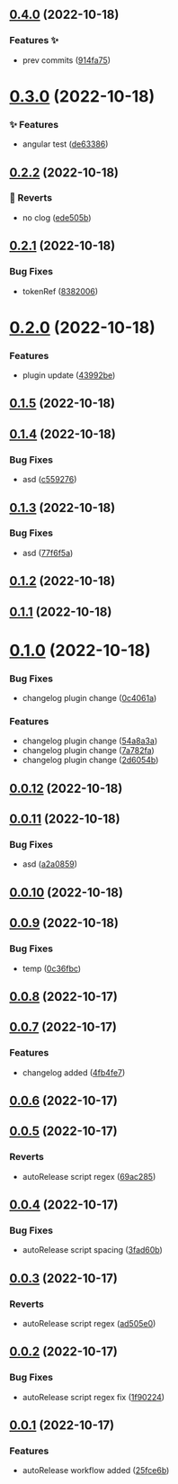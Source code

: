 

## [0.4.0](https://github.com/AnkitC1598/release-it/compare/v0.3.0...v0.4.0) (2022-10-18)


### Features :sparkles:

* prev commits ([914fa75](https://github.com/AnkitC1598/release-it/commit/914fa758a1623e3b7d8542bc58c6065a6bfc6367))

# [0.3.0](https://github.com/AnkitC1598/release-it/compare/v0.2.2...v0.3.0) (2022-10-18)


### ✨ Features

* angular test ([de63386](https://github.com/AnkitC1598/release-it/commit/de633864233da82a047629554c426b04a7f209db))



## [0.2.2](https://github.com/AnkitC1598/release-it/compare/v0.2.1...v0.2.2) (2022-10-18)


### 🐛 Reverts

* no clog ([ede505b](https://github.com/AnkitC1598/release-it/commit/ede505b962d3367f108e98814e2ca1c1f0544ab5))



## [0.2.1](https://github.com/AnkitC1598/release-it/compare/v0.2.0...v0.2.1) (2022-10-18)


### Bug Fixes

* tokenRef ([8382006](https://github.com/AnkitC1598/release-it/commit/83820064fc9ddba441ea87856d17428290aa951b))



# [0.2.0](https://github.com/AnkitC1598/release-it/compare/v0.1.5...v0.2.0) (2022-10-18)


### Features

* plugin  update ([43992be](https://github.com/AnkitC1598/release-it/commit/43992be590f2575389f3c32c4f3b57ec1d2a1122))



## [0.1.5](https://github.com/AnkitC1598/release-it/compare/v0.1.4...v0.1.5) (2022-10-18)



## [0.1.4](https://github.com/AnkitC1598/release-it/compare/v0.1.3...v0.1.4) (2022-10-18)


### Bug Fixes

* asd ([c559276](https://github.com/AnkitC1598/release-it/commit/c5592765f9e2a3a1100461e2bb26de44fd377e4c))



## [0.1.3](https://github.com/AnkitC1598/release-it/compare/v0.1.2...v0.1.3) (2022-10-18)


### Bug Fixes

* asd ([77f6f5a](https://github.com/AnkitC1598/release-it/commit/77f6f5a0306b906bf7ea79d1438799fb2762d632))



## [0.1.2](https://github.com/AnkitC1598/release-it/compare/v0.1.1...v0.1.2) (2022-10-18)



## [0.1.1](https://github.com/AnkitC1598/release-it/compare/v0.1.0...v0.1.1) (2022-10-18)



# [0.1.0](https://github.com/AnkitC1598/release-it/compare/v0.0.12...v0.1.0) (2022-10-18)


### Bug Fixes

* changelog plugin change ([0c4061a](https://github.com/AnkitC1598/release-it/commit/0c4061a7f7fced51bd0994fb0f3fbafe885dffc7))


### Features

* changelog plugin change ([54a8a3a](https://github.com/AnkitC1598/release-it/commit/54a8a3ac8aaebb7d2d663d8d40896b78aa344c62))
* changelog plugin change ([7a782fa](https://github.com/AnkitC1598/release-it/commit/7a782fa2f01199737d508c250a81b30bcd63b7b3))
* changelog plugin change ([2d6054b](https://github.com/AnkitC1598/release-it/commit/2d6054b29f46e564ba1a8f5dbbdfd4b9e8e022a9))



## [0.0.12](https://github.com/AnkitC1598/release-it/compare/v0.0.11...v0.0.12) (2022-10-18)



## [0.0.11](https://github.com/AnkitC1598/release-it/compare/v0.0.10...v0.0.11) (2022-10-18)


### Bug Fixes

* asd ([a2a0859](https://github.com/AnkitC1598/release-it/commit/a2a0859692fc1ea167f4db56e4cc46334e5921c7))



## [0.0.10](https://github.com/AnkitC1598/release-it/compare/v0.0.9...v0.0.10) (2022-10-18)



## [0.0.9](https://github.com/AnkitC1598/release-it/compare/0.0.8...v0.0.9) (2022-10-18)


### Bug Fixes

* temp ([0c36fbc](https://github.com/AnkitC1598/release-it/commit/0c36fbc15178612108ece47ec194bdc2aa2df3fb))



## [0.0.8](https://github.com/AnkitC1598/release-it/compare/0.0.7...0.0.8) (2022-10-17)



## [0.0.7](https://github.com/AnkitC1598/release-it/compare/0.0.6...0.0.7) (2022-10-17)


### Features

* changelog added ([4fb4fe7](https://github.com/AnkitC1598/release-it/commit/4fb4fe742803b4113a204f2004236b61406a0269))



## [0.0.6](https://github.com/AnkitC1598/release-it/compare/0.0.5...0.0.6) (2022-10-17)



## [0.0.5](https://github.com/AnkitC1598/release-it/compare/0.0.4...0.0.5) (2022-10-17)


### Reverts

* autoRelease script regex ([69ac285](https://github.com/AnkitC1598/release-it/commit/69ac2852ae5651ee711ad643322dc9a0b560d00d))



## [0.0.4](https://github.com/AnkitC1598/release-it/compare/0.0.3...0.0.4) (2022-10-17)


### Bug Fixes

* autoRelease script spacing ([3fad60b](https://github.com/AnkitC1598/release-it/commit/3fad60b4dc42b93487379fbe23c669fecf736a52))



## [0.0.3](https://github.com/AnkitC1598/release-it/compare/0.0.2...0.0.3) (2022-10-17)


### Reverts

* autoRelease script regex ([ad505e0](https://github.com/AnkitC1598/release-it/commit/ad505e0ddc3809974bfbafd33f24d27ce1a36e28))



## [0.0.2](https://github.com/AnkitC1598/release-it/compare/0.0.1...0.0.2) (2022-10-17)


### Bug Fixes

* autoRelease script regex fix ([1f90224](https://github.com/AnkitC1598/release-it/commit/1f90224d378cba87f16ed4d240101062c1f5898b))



## [0.0.1](https://github.com/AnkitC1598/release-it/compare/25fce6b3085740dec88b7d3601c42f0712d83b5e...0.0.1) (2022-10-17)


### Features

* autoRelease workflow added ([25fce6b](https://github.com/AnkitC1598/release-it/commit/25fce6b3085740dec88b7d3601c42f0712d83b5e))